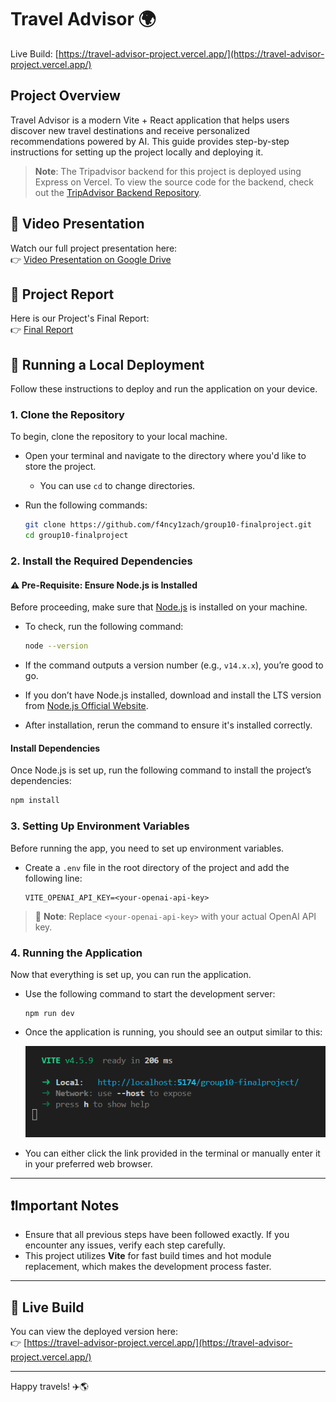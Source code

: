 # Travel Advisor 🌍

Live Build: [https://travel-advisor-project.vercel.app/](https://travel-advisor-project.vercel.app/)

## Project Overview

Travel Advisor is a modern Vite + React application that helps users discover new travel destinations and receive personalized recommendations powered by AI. This guide provides step-by-step instructions for setting up the project locally and deploying it.

> **Note**: The Tripadvisor backend for this project is deployed using Express on Vercel. To view the source code for the backend, check out the [TripAdvisor Backend Repository](https://github.com/f4ncy1zach/cmpt276-group10-backend).

## 🎥 Video Presentation

Watch our full project presentation here:  
👉 [Video Presentation on Google Drive](https://drive.google.com/file/d/1XvrvX8FSCE4AEr4jEBwm7ABnHE8nOTMh/view?usp=sharing)

## 📄 Project Report 

Here is our Project's Final Report:  
👉 [Final Report](./misc/cmpt276-final-report.pdf)

## 🚀 Running a Local Deployment

Follow these instructions to deploy and run the application on your device.

### 1. Clone the Repository

To begin, clone the repository to your local machine.

- Open your terminal and navigate to the directory where you'd like to store the project.
  - You can use `cd` to change directories.

- Run the following commands:
  ```bash
  git clone https://github.com/f4ncy1zach/group10-finalproject.git
  cd group10-finalproject
  ```

### 2. Install the Required Dependencies

#### ⚠️ Pre-Requisite: Ensure Node.js is Installed
Before proceeding, make sure that [Node.js](https://nodejs.org/en) is installed on your machine.

- To check, run the following command:
  ```bash
  node --version
  ```

- If the command outputs a version number (e.g., `v14.x.x`), you’re good to go.

- If you don’t have Node.js installed, download and install the LTS version from [Node.js Official Website](https://nodejs.org/en).

- After installation, rerun the command to ensure it's installed correctly.

#### Install Dependencies

Once Node.js is set up, run the following command to install the project’s dependencies:
```bash
npm install
```

### 3. Setting Up Environment Variables

Before running the app, you need to set up environment variables.

- Create a `.env` file in the root directory of the project and add the following line:
  ```
  VITE_OPENAI_API_KEY=<your-openai-api-key>
  ```

> 🔐 **Note**: Replace `<your-openai-api-key>` with your actual OpenAI API key.

### 4. Running the Application

Now that everything is set up, you can run the application.

- Use the following command to start the development server:
  ``` 
  npm run dev
  ```

- Once the application is running, you should see an output similar to this:

  ![vite](./misc/running-vite.png)

- You can either click the link provided in the terminal or manually enter it in your preferred web browser.

---

## ❗Important Notes

- Ensure that all previous steps have been followed exactly. If you encounter any issues, verify each step carefully.
- This project utilizes **Vite** for fast build times and hot module replacement, which makes the development process faster.

---

## 🔗 Live Build

You can view the deployed version here:  
👉 [https://travel-advisor-project.vercel.app/](https://travel-advisor-project.vercel.app/)

---

Happy travels! ✈️🌎